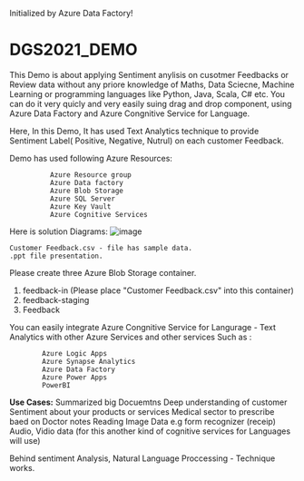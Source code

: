 Initialized by Azure Data Factory!

# DGS2021_DEMO

This Demo is about applying Sentiment anylisis on cusotmer Feedbacks or Review data without any priore knowledge of Maths, Data Sciecne, Machine Learning or programming languages like Python, Java, Scala, C# etc. You can do it very quicly and very easily suing drag and drop component, using Azure Data Factory and Azure Congnitive Service for Language.

Here, In this Demo, It has used Text Analytics technique to provide Sentiment Label( Positive, Negative, Nutrul) on each customer Feedback.

Demo has used following Azure Resources:
              
              Azure Resource group
              Azure Data factory
              Azure Blob Storage
              Azure SQL Server
              Azure Key Vault
              Azure Cognitive Services

Here is solution Diagrams:
![image](https://user-images.githubusercontent.com/64379307/150657611-665355e6-8f31-43a5-94dc-ae9b3f179d3e.png)

    Customer Feedback.csv - file has sample data.
    .ppt file presentation.
    
  Please create three Azure Blob Storage container. 
  1. feedback-in  (Please place "Customer Feedback.csv"  into this container)
  2. feedback-staging
  3. Feedback

You can easily integrate Azure Congnitive Service for Langurage - Text Analytics with other Azure Services and other services Such as :


            Azure Logic Apps
            Azure Synapse Analytics
            Azure Data Factory
            Azure Power Apps
            PowerBI

**Use Cases:**
Summarized big Docuemtns
Deep understanding of customer Sentiment about your products or services
Medical sector to prescribe baed on Doctor notes
Reading Image Data e.g form recognizer (receip)
Audio, Vidio data (for this another kind of cognitive services for Languages will use)

Behind sentiment Analysis, Natural Language Proccessing - Technique works. 
